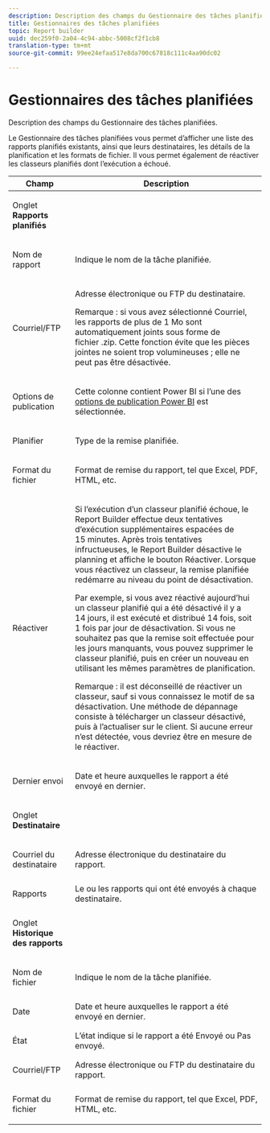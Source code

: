 ```yaml
---
description: Description des champs du Gestionnaire des tâches planifiées.
title: Gestionnaires des tâches planifiées
topic: Report builder
uuid: dec259f0-2a04-4c94-abbc-5008cf2f1cb8
translation-type: tm+mt
source-git-commit: 99ee24efaa517e8da700c67818c111c4aa90dc02

---
```



# Gestionnaires des tâches planifiées

Description des champs du Gestionnaire des tâches planifiées.

Le Gestionnaire des tâches planifiées vous permet d’afficher une liste des rapports planifiés existants, ainsi que leurs destinataires, les détails de la planification et les formats de fichier. Il vous permet également de réactiver les classeurs planifiés dont l’exécution a échoué.

<table id="table_21B07A0B5F1D4435A4E882E45A7A6B6E"> 
 <thead> 
  <tr> 
   <th colname="col1" class="entry"> Champ </th> 
   <th colname="col2" class="entry"> Description </th> 
  </tr> 
 </thead>
 <tbody> 
  <tr> 
   <td colname="col1"> <p>Onglet <b>Rapports planifiés</b> </p> </td> 
   <td colname="col2"> </td> 
  </tr> 
  <tr> 
   <td colname="col1"> <p>Nom de rapport </p> </td> 
   <td colname="col2"> <p>Indique le nom de la tâche planifiée. </p> </td> 
  </tr> 
  <tr> 
   <td colname="col1"> <p> Courriel/FTP </p> </td> 
   <td colname="col2"> <p>Adresse électronique ou FTP du destinataire. </p> <p>Remarque : si vous avez sélectionné Courriel, les rapports de plus de 1 Mo sont automatiquement joints sous forme de fichier .zip. Cette fonction évite que les pièces jointes ne soient trop volumineuses ; elle ne peut pas être désactivée. </p> </td> 
  </tr> 
  <tr> 
   <td colname="col1"> <p>Options de publication </p> </td> 
   <td colname="col2"> <p>Cette colonne contient Power BI si l’une des <a href="/help/analyze/report-builder/c-publish-power-bi/integration-power-bi.md"  > options de publication Power BI</a> est sélectionnée. </p> </td> 
  </tr> 
  <tr> 
   <td colname="col1"> <p>Planifier </p> </td> 
   <td colname="col2"> <p>Type de la remise planifiée. </p> </td> 
  </tr> 
  <tr> 
   <td colname="col1"> <p> Format du fichier </p> </td> 
   <td colname="col2"> <p> Format de remise du rapport, tel que Excel, PDF, HTML, etc. </p> </td> 
  </tr> 
  <tr> 
   <td colname="col1"> <p>Réactiver </p> </td> 
   <td colname="col2"> <p>Si l’exécution d’un classeur planifié échoue, le Report Builder effectue deux tentatives d’exécution supplémentaires espacées de 15 minutes. Après trois tentatives infructueuses, le Report Builder désactive le planning et affiche le bouton <span class="wintitle">Réactiver</span>. Lorsque vous réactivez un classeur, la remise planifiée redémarre au niveau du point de désactivation. </p> <p>Par exemple, si vous avez réactivé aujourd’hui un classeur planifié qui a été désactivé il y a 14 jours, il est exécuté et distribué 14 fois, soit 1 fois par jour de désactivation. Si vous ne souhaitez pas que la remise soit effectuée pour les jours manquants, vous pouvez supprimer le classeur planifié, puis en créer un nouveau en utilisant les mêmes paramètres de planification. </p> <p> <p>Remarque : il est déconseillé de réactiver un classeur, sauf si vous connaissez le motif de sa désactivation. Une méthode de dépannage consiste à télécharger un classeur désactivé, puis à l’actualiser sur le client. Si aucune erreur n’est détectée, vous devriez être en mesure de le réactiver. </p> </p> </td> 
  </tr> 
  <tr> 
   <td colname="col1"> <p>Dernier envoi </p> </td> 
   <td colname="col2"> <p>Date et heure auxquelles le rapport a été envoyé en dernier. </p> </td> 
  </tr> 
  <tr> 
   <td colname="col1"> <p>Onglet <b>Destinataire</b> </p> </td> 
   <td colname="col2"> </td> 
  </tr> 
  <tr> 
   <td colname="col1"> <p>Courriel du destinataire </p> </td> 
   <td colname="col2"> Adresse électronique du destinataire du rapport. </td> 
  </tr> 
  <tr> 
   <td colname="col1"> <p>Rapports </p> </td> 
   <td colname="col2"> Le ou les rapports qui ont été envoyés à chaque destinataire. </td> 
  </tr> 
  <tr> 
   <td colname="col1"> <p>Onglet <b>Historique des rapports</b> </p> </td> 
   <td colname="col2"> </td> 
  </tr> 
  <tr> 
   <td colname="col1"> <p>Nom de fichier </p> </td> 
   <td colname="col2"> Indique le nom de la tâche planifiée. </td> 
  </tr> 
  <tr> 
   <td colname="col1"> <p>Date </p> </td> 
   <td colname="col2"> Date et heure auxquelles le rapport a été envoyé en dernier. </td> 
  </tr> 
  <tr> 
   <td colname="col1"> <p>État </p> </td> 
   <td colname="col2"> L’état indique si le rapport a été Envoyé ou Pas envoyé. </td> 
  </tr> 
  <tr> 
   <td colname="col1"> <p>Courriel/FTP </p> </td> 
   <td colname="col2"> Adresse électronique ou FTP du destinataire du rapport. </td> 
  </tr> 
  <tr> 
   <td colname="col1"> <p>Format du fichier </p> </td> 
   <td colname="col2"> Format de remise du rapport, tel que Excel, PDF, HTML, etc. </td> 
  </tr> 
 </tbody> 
</table>
